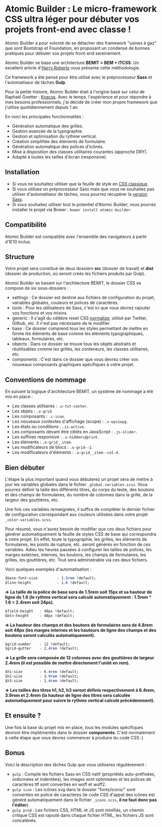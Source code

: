 # Atomic Builder : Le micro-framework CSS ultra léger pour débuter vos projets front-end avec classe !

Atomic Builder a pour volonté de se détacher des framework "usines à gaz" que sont Bootstrap et Foundation, en proposant un condensé de bonnes pratiques pour débuter vos projets front-end sereinement.

Atomic Builder se base une architecture **BEMIT = BEM + ITCSS**. Un excellent article d'[Harry Roberts](http://csswizardry.com/2015/08/bemit-taking-the-bem-naming-convention-a-step-further/) vous présente cette méthodologie.

Ce framework a été pensé pour être utilisé avec le préprocesseur **Sass** et l'automatiseur de tâches **Gulp**.

Pour la petite histoire, Atomic Builder était à l'origine basé sur celui de Raphaël Goetter : [Knacss](http://knacss.com/). Avec le temps, l'expérience et pour répondre à mes besoins professionnels, j'ai décidé de créer mon propre framework que j'utilise quotidiennement depuis 1 an.

En voici les principales fonctionnalités :

- Génération automatique des grilles.
- Gestion avancée de la typographie.
- Gestion et optimisation du rythme vertical.
- Création simplifiée des éléments de formulaire.
- Génération automatique des polices d'icônes.
- Mise à disposition des classes utilitaires courantes (approche DRY).
- Adapté à toutes les tailles d'écran (responsive).

## Installation

- Si vous ne souhaitez utiliser que la feuille de style en [CSS classique](https://raw.githubusercontent.com/jonathanlevaillant/atomic-builder/master/dist/css/styles.css).
- Si vous utilisez un préprocesseur Sass mais que vous ne souhaitez pas utiliser d'automatiseur de tâches, vous pourrez récupérer la [version Sass](https://github.com/jonathanlevaillant/atomic-builder/tree/master/src/css).
- Si vous souhaitez utiliser tout le potentiel d'Atomic Builder, vous pourrez installer le projet via Bower : ```bower install atomic-builder```.

## Compatibilité

Atomic Builder est compatible avec l'ensemble des navigateurs à partir d'IE10 inclus.

## Structure

Votre projet sera constitué de deux dossiers **src** (dossier de travail) et **dist** (dossier de production, où seront créés les fichiers produits par Gulp).

Atomic Builder se basant sur l'architecture BEMIT, le dossier CSS se compose de six sous-dossiers :

- settings : Ce dossier est destiné aux fichiers de configuration du projet, variables globales, couleurs et polices de caractères.
- tools : Pour les utilisateurs de Sass, c'est ici que vous devrez rajouter vos fonctions et vos mixins.
- generic : Il s'agit du célèbre reset CSS [normalize](http://necolas.github.io/normalize.css/), utilisé par Twitter, Github, etc. Il n'est pas nécessaire de le modifier.
- base : Ce dossier comprend tous les styles permettant de mettre en forme les éléments de base comme les éléments typographiques, tableaux, formulaires, etc.
- objects : Dans ce dossier se trouve tous les objets abstraits et réutilisables comme les grilles, les conteneurs, les classes utilitaires, etc.
- components : C'est dans ce dossier que vous devrez créer vos nouveaux composants graphiques spécifiques à votre projet.

## Conventions de nommage

En suivant la logique d'architecture BEMIT, un système de nommage a été mis en place :

- Les classes utilitaires : `.u-txt-center`.
- Les objets : `.o-grid`.
- Les composants : `.c-icon`.
- Les nouveaux contextes d'affichage (scope) : `.s-wysiwyg`.
- Les états ou conditions : `.is-active`.
- Les composants devant être ciblés en JavaScript : `.js-slider`.
- Les suffixes responsive : `.u-hidden\@print`.
- Les éléments : `.o-grid__item`.
- Les modificateurs de blocs : `.o-grid--2`.
- Les modificateurs d'éléments : `.o-grid__item--col-4`.

## Bien débuter

L'étape la plus important quand vous débuterez un projet sera de mettre à jour les variables globales dans le fichier ```_global-variables.scss```. Vous pourrez définir la taille des différents titres, du corps du texte, des boutons et des champs de formulaires, du nombre de colonnes dans la grille, de la largeur des gouttières, etc.

Une fois ces variables renseignées, il suffira de compléter le dernier fichier de configuration correspondant aux couleurs utilisées dans votre projet ```_color-variables.scss```.

Pour résumé, vous n'aurez besoin de modifier que ces deux fichiers pour générer automatiquement la feuille de styles CSS de base qui correspondra à votre projet. En effet, toute la typographie, les grilles, les éléments de formulaires, les points de rupture, etc. seront générés en fonction de ces variables.
Adieu les heures passées à configurer les tailles de polices, les marges externes, internes, les boutons, les champs de formulaires, les grilles, les gouttières, etc. Tout sera administrable via ces deux fichiers.

Voici quelques exemples d'automatisation :

```css
$base-font-size         : 1.5rem !default;
$line-height            : 1.6 !default;
```

**=> La taille de la police de base sera de 1.5rem soit 15px et sa hauteur de ligne de 1.6 (le rythme vertical sera calculé automatiquement : 1.5rem * 1.6 = 2.4rem soit 24px).**

```css
$field-height   : 48px !default;
$btn-height     : 48px !default;
```

**=> La hauteur des champs et des boutons de formulaires sera de 4.8rem soit 48px (les marges internes et les hauteurs de ligne des champs et des boutons seront calculés automatiquement).**

```css
$grid-number    : 12 !default;
$grid-gutter    : 2.4rem !default;
```

**=> La grille sera composée de 12 colonnes avec des gouttières de largeur 2.4rem (il est possible de mettre directement l'unité en rem).**

```css
$h1-size        : 6.4rem !default;
$h2-size        : 3.9rem !default;
$h3-size        : 2.4rem !default;
```

**=> Les tailles des titres h1, h2, h3 seront définis respectivement à 6.4rem, 3.9rem et 2.4rem (la hauteur de ligne des titres sera calculée automatiquement pour suivre le rythme vertical calculé précédemment).**

## Et ensuite ?

Une fois la base du projet mis en place, tous les modules spécifiques devront être implémentés dans le dossier **components**.
C'est normalement à cette étape que vous devrez commencer à produire du code CSS :)

## Bonus

Voici la description des tâches Gulp que vous utiliserez régulièrement :

- `gulp` : Compile les fichiers Sass en CSS natif (propriétés auto-préfixées, ordonnées et indentées), les images sont optimisées et les polices de caractères ttf sont converties en woff et woff2.
- `gulp icon` : Les icônes svg dans le dossier "fonts/icons/" sont converties en police de caractères (le code CSS d'appel des icônes est généré automatiquement dans le fichier ```_icons.scss```, **il ne faut donc pas l'éditer**).
- `gulp prod` : Les fichiers CSS, HTML et JS sont minifiés, un chemin critique CSS est rajouté dans chaque fichier HTML, les fichiers JS sont concaténés.